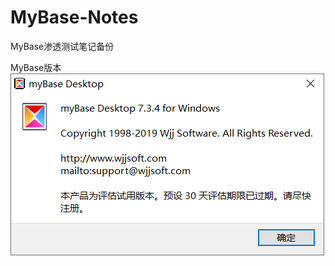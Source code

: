 # MyBase-Notes
MyBase渗透测试笔记备份

MyBase版本
![image](https://github.com/GYLover/MyBase-Notes/blob/main/images/MyBase-version.png)
